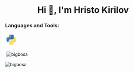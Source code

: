 <h1 align="center">Hi 👋, I'm Hristo Kirilov </h1>


<h3 align="left">Languages and Tools:</h3>
<p align="left"> <a href="https://www.python.org" target="_blank" rel="noreferrer"> <img src="https://raw.githubusercontent.com/devicons/devicon/master/icons/python/python-original.svg" alt="python" width="40" height="40"/> </a> </p>


<p>&nbsp;<img align="center" src="https://github-readme-stats.vercel.app/api?username=bigbosa&show_icons=true&locale=en" alt="bigbosa" /></p>

<p><img align="center" src="https://github-readme-streak-stats.herokuapp.com/?user=bigbosa&" alt="bigbosa" /></p>


